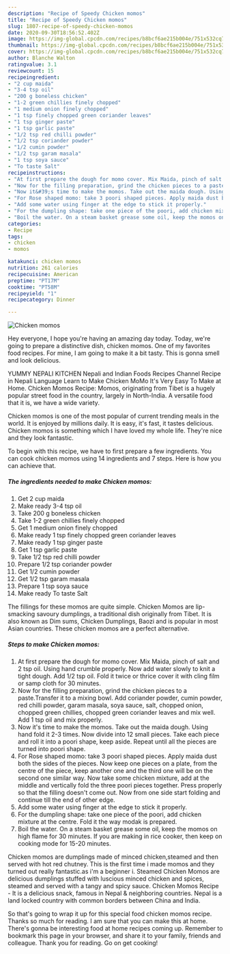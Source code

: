 ```yaml
---
description: "Recipe of Speedy Chicken momos"
title: "Recipe of Speedy Chicken momos"
slug: 1807-recipe-of-speedy-chicken-momos
date: 2020-09-30T18:56:52.402Z
image: https://img-global.cpcdn.com/recipes/b8bcf6ae215b004e/751x532cq70/chicken-momos-recipe-main-photo.jpg
thumbnail: https://img-global.cpcdn.com/recipes/b8bcf6ae215b004e/751x532cq70/chicken-momos-recipe-main-photo.jpg
cover: https://img-global.cpcdn.com/recipes/b8bcf6ae215b004e/751x532cq70/chicken-momos-recipe-main-photo.jpg
author: Blanche Walton
ratingvalue: 3.1
reviewcount: 15
recipeingredient:
- "2 cup maida"
- "3-4 tsp oil"
- "200 g boneless chicken"
- "1-2 green chillies finely chopped"
- "1 medium onion finely chopped"
- "1 tsp finely chopped green coriander leaves"
- "1 tsp ginger paste"
- "1 tsp garlic paste"
- "1/2 tsp red chilli powder"
- "1/2 tsp coriander powder"
- "1/2 cumin powder"
- "1/2 tsp garam masala"
- "1 tsp soya sauce"
- "To taste Salt"
recipeinstructions:
- "At first prepare the dough for momo cover. Mix Maida, pinch of salt and 2 tsp oil. Using hand crumble properly. Now add water slowly to knit a tight dough. Add 1/2 tsp oil. Fold it twice or thrice cover it with cling film or samp cloth for 30 minutes."
- "Now for the filling preparation, grind the chicken pieces to a paste.Transfer it to a mixing bowl. Add coriander powder, cumin powder, red chilli powder, garam masala, soya sauce, salt, chopped onion, chopped green chillies, chopped green coriander leaves and mix well. Add 1 tsp oil and mix properly."
- "Now it&#39;s time to make the momos. Take out the maida dough. Using hand fold it 2-3 times. Now divide into 12 small pieces. Take each piece and roll it into a poori shape, keep aside. Repeat until all the pieces are turned into poori shape."
- "For Rose shaped momo: take 3 poori shaped pieces. Apply maida dust both the sides of the pieces. Now keep one pieces on a plate, from the centre of the piece, keep another one and the third one will be on the second one similar way. Now take some chicken mixture, add at the middle and vertically fold the three poori pieces together. Press properly so that the filling doesn&#39;t come out. Now from one side start folding and continue till the end of other edge."
- "Add some water using finger at the edge to stick it properly."
- "For the dumpling shape: take one piece of the poori, add chicken mixture at the centre. Fold it the way modak is prepared."
- "Boil the water. On a steam basket grease some oil, keep the momos on high flame for 30 minutes. If you are making in rice cooker, then keep on cooking mode for 15-20 minutes."
categories:
- Recipe
tags:
- chicken
- momos

katakunci: chicken momos 
nutrition: 261 calories
recipecuisine: American
preptime: "PT17M"
cooktime: "PT58M"
recipeyield: "1"
recipecategory: Dinner

---
```



![Chicken momos](https://img-global.cpcdn.com/recipes/b8bcf6ae215b004e/751x532cq70/chicken-momos-recipe-main-photo.jpg)

Hey everyone, I hope you're having an amazing day today. Today, we're going to prepare a distinctive dish, chicken momos. One of my favorites food recipes. For mine, I am going to make it a bit tasty. This is gonna smell and look delicious.

YUMMY NEPALI KITCHEN Nepali and Indian Foods Recipes Channel Recipe in Nepali Language Learn to Make Chicken MoMo It&#39;s Very Easy To Make at Home. Chicken Momos Recipe: Momos, originating from Tibet is a hugely popular street food in the country, largely in North-India. A versatile food that it is, we have a wide variety.

Chicken momos is one of the most popular of current trending meals in the world. It is enjoyed by millions daily. It is easy, it's fast, it tastes delicious. Chicken momos is something which I have loved my whole life. They're nice and they look fantastic.


To begin with this recipe, we have to first prepare a few ingredients. You can cook chicken momos using 14 ingredients and 7 steps. Here is how you can achieve that.

<!--inarticleads1-->

##### The ingredients needed to make Chicken momos:

1. Get 2 cup maida
1. Make ready 3-4 tsp oil
1. Take 200 g boneless chicken
1. Take 1-2 green chillies finely chopped
1. Get 1 medium onion finely chopped
1. Make ready 1 tsp finely chopped green coriander leaves
1. Make ready 1 tsp ginger paste
1. Get 1 tsp garlic paste
1. Take 1/2 tsp red chilli powder
1. Prepare 1/2 tsp coriander powder
1. Get 1/2 cumin powder
1. Get 1/2 tsp garam masala
1. Prepare 1 tsp soya sauce
1. Make ready To taste Salt


The fillings for these momos are quite simple. Chicken Momos are lip-smacking savoury dumplings, a traditional dish originally from Tibet. It is also known as Dim sums, Chicken Dumplings, Baozi and is popular in most Asian countries. These chicken momos are a perfect alternative. 

<!--inarticleads2-->

##### Steps to make Chicken momos:

1. At first prepare the dough for momo cover. Mix Maida, pinch of salt and 2 tsp oil. Using hand crumble properly. Now add water slowly to knit a tight dough. Add 1/2 tsp oil. Fold it twice or thrice cover it with cling film or samp cloth for 30 minutes.
1. Now for the filling preparation, grind the chicken pieces to a paste.Transfer it to a mixing bowl. Add coriander powder, cumin powder, red chilli powder, garam masala, soya sauce, salt, chopped onion, chopped green chillies, chopped green coriander leaves and mix well. Add 1 tsp oil and mix properly.
1. Now it&#39;s time to make the momos. Take out the maida dough. Using hand fold it 2-3 times. Now divide into 12 small pieces. Take each piece and roll it into a poori shape, keep aside. Repeat until all the pieces are turned into poori shape.
1. For Rose shaped momo: take 3 poori shaped pieces. Apply maida dust both the sides of the pieces. Now keep one pieces on a plate, from the centre of the piece, keep another one and the third one will be on the second one similar way. Now take some chicken mixture, add at the middle and vertically fold the three poori pieces together. Press properly so that the filling doesn&#39;t come out. Now from one side start folding and continue till the end of other edge.
1. Add some water using finger at the edge to stick it properly.
1. For the dumpling shape: take one piece of the poori, add chicken mixture at the centre. Fold it the way modak is prepared.
1. Boil the water. On a steam basket grease some oil, keep the momos on high flame for 30 minutes. If you are making in rice cooker, then keep on cooking mode for 15-20 minutes.


Chicken momos are dumplings made of minced chicken,steamed and then served with hot red chutney. This is the first time i made momos and they turned out really fantastic.as i&#39;m a beginner i. Steamed Chicken Momos are delicious dumplings stuffed with luscious minced chicken and spices, steamed and served with a tangy and spicy sauce. Chicken Momos Recipe - It is a delicious snack, famous in Nepal &amp; neighboring countries. Nepal is a land locked country with common borders between China and India. 

So that's going to wrap it up for this special food chicken momos recipe. Thanks so much for reading. I am sure that you can make this at home. There's gonna be interesting food at home recipes coming up. Remember to bookmark this page in your browser, and share it to your family, friends and colleague. Thank you for reading. Go on get cooking!
